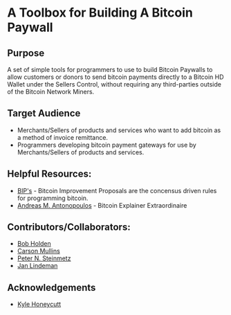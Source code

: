 # A Toolbox for Building A Bitcoin Paywall
## Purpose
A set of simple tools for programmers to use to build Bitcoin Paywalls to allow customers or donors to send bitcoin payments directly to a Bitcoin HD Wallet under the Sellers Control, without requiring any third-parties outside of the Bitcoin Network Miners. 
## Target Audience
* Merchants/Sellers of products and services who want to add bitcoin as a method of invoice remittance.
* Programmers developing bitcoin payment gateways for use by Merchants/Sellers of products and services.

## Helpful Resources:
* [BIP's](https://github.com/bitcoin/bips) - Bitcoin Improvement Proposals are the concensus driven rules for programming bitcoin.
* [Andreas M. Antonopoulos](https://aantonop.com/) - Bitcoin Explainer Extraordinaire

## Contributors/Collaborators:
* [Bob Holden](https://github.com/EAWF)
* [Carson Mullins](https://github.com/Septem151)
* [Peter N. Steinmetz](https://github.com/PeterNSteinmetz)
* [Jan Lindeman](https://github.com/rgex)

## Acknowledgements
* [Kyle Honeycutt](https://github.com/coinables)
